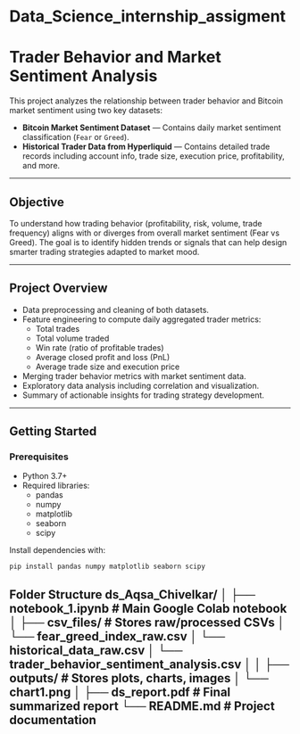 # Data_Science_internship_assigment
# Trader Behavior and Market Sentiment Analysis

This project analyzes the relationship between trader behavior and Bitcoin market sentiment using two key datasets:

- **Bitcoin Market Sentiment Dataset** — Contains daily market sentiment classification (`Fear` or `Greed`).
- **Historical Trader Data from Hyperliquid** — Contains detailed trade records including account info, trade size, execution price, profitability, and more.

---

## Objective

To understand how trading behavior (profitability, risk, volume, trade frequency) aligns with or diverges from overall market sentiment (Fear vs Greed). The goal is to identify hidden trends or signals that can help design smarter trading strategies adapted to market mood.

---

## Project Overview

- Data preprocessing and cleaning of both datasets.
- Feature engineering to compute daily aggregated trader metrics:
  - Total trades
  - Total volume traded
  - Win rate (ratio of profitable trades)
  - Average closed profit and loss (PnL)
  - Average trade size and execution price
- Merging trader behavior metrics with market sentiment data.
- Exploratory data analysis including correlation and visualization.
- Summary of actionable insights for trading strategy development.

---

## Getting Started

### Prerequisites

- Python 3.7+
- Required libraries:
  - pandas
  - numpy
  - matplotlib
  - seaborn
  - scipy

Install dependencies with:

```bash
pip install pandas numpy matplotlib seaborn scipy
```
**Folder Structure**
ds_Aqsa_Chivelkar/
│
├── notebook_1.ipynb # Main Google Colab notebook
│
├── csv_files/ # Stores raw/processed CSVs
│ └── fear_greed_index_raw.csv
│ └── historical_data_raw.csv
│ └── trader_behavior_sentiment_analysis.csv 
│
│
├── outputs/ # Stores plots, charts, images
│ └── chart1.png
│
├── ds_report.pdf # Final summarized report
└── README.md # Project documentation
--------

